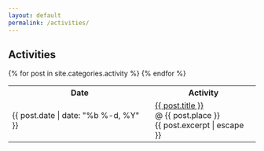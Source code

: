```yaml
---
layout: default
permalink: /activities/
---
```


## Activities

<!-- <ul class="post-list">
  {% for post in site.categories.activity %}
    <li>{{ post.date | date: "%b %-d, %Y" }} • <a class="post-link" href="{{ post.url | relative_url }}">{{ post.title | escape }}</a></li>
  {% endfor %}
</ul> -->

<table>
  <tr>
    <th>Date</th>
    <th>Activity</th>
  </tr>
  {% for post in site.categories.activity %}
  <tr>
    <td>{{ post.date | date: "%b %-d, %Y" }}</td>
    <td><a class="post-link" href="{{ post.url | relative_url }}">{{ post.title }}</a>
        <br> @ {{ post.place }}
        <br> {{ post.excerpt | escape }}
    </td>
  </tr>
  {% endfor %}
</table>
